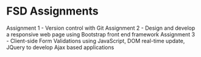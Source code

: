 # FSD Assignments
Assignment 1 - Version control with Git
Assignment 2 - Design and develop a responsive web page using Bootstrap front end framework
Assignment 3 - Client-side Form Validations using JavaScript, DOM real-time update, JQuery to develop Ajax based applications
